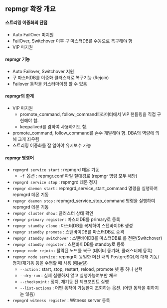 ## repmgr 확장 개요
#### 스트리밍 이중화의 단점
- Auto FailOver 미지원
- FailOver, Switchover 이후 구 마스터DB를 수동으로 복구해야 함
- VIP 미지원

#### repmgr 기능
- Auto Failover, Switchover 지원
- 구 마스터DB를 이중화 클러스터로 복구기능 (Rejoin)
- Failover 동작을 커스터마이징 할 수 있음

#### repmgr의 한계
- VIP 미지원
  - promote_command, follow_command파라미터에서 VIP 핸들링을 직접 구현해야 함.
  - keepalived를 겸하여 사용하기도 함.
- promote_command, follow_command를 손수 개발해야 함. DBA의 역량에 의해 크게 좌우됨
- 스트리밍 이중화를 잘 알아야 유지보수 가능

#### repmgr 명령어
- `repmgrd service start` : repmgrd 데몬 기동
  - `-f `옵션 : repmgr.conf 파일 절대경로 (repmgr 명령 모두 해당)
- `repmgrd service stop` : repmgrd 데몬 정지
- `repmgr daemon start` : repmgrd_service_start_command 명령을 실행하여 repmgrd 데몬 기동
- `repmgr daemon stop` : repmgrd_service_stop_command 명령을 실행하여 repmgrd 데몬 기동
- `repmgr cluster show` : 클러스터 상태 확인
- `repmgr primary register` : 마스터DB를 primary로 등록
- `repmgr standby clone` : 마스터DB를 복제하여 스탠바이DB 생성
- `repmgr standby promote` : 스탠바이DB를 마스터DB로 승격
- `repmgr standby switchover` : 스탠바이DB를 마스터DB로 롤 전환(Switchover)
- `repmgr standby register` : 스탠바이DB를 standby로 등록
- `repmgr node rejoin` : 탈락된 노드를 복구 (데이터 동기화, 클러스터에 등록)
- `repmgr node service` : repmgr이 동일한 머신 내의 PostgreSQL에 대해 기동/정지/재기동 등을 수행할 때 사용 ([매뉴얼](https://www.repmgr.org/docs/4.2/repmgr-node-service.html))
  - `--action` : start, stop, restart, reload, promote 넷 중 하나 선택
  - `--dry-run` : 실제 실행하지 않고 실행가능여부만 체크
  - `--checkpoint` : 정지, 재기동 전 체크포인트 실행
  - `--list-actions` : 어떤 동작이 가능한지 조회하는 옵션. (어떤 동작을 취하지는 않음)
- `repmgrd witness register` : Witness server 등록
